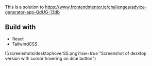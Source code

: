 This is a solution to https://www.frontendmentor.io/challenges/advice-generator-app-QdUG-13db

## Build with
- React
- TailwindCSS

!(/screenshots/desktophoverSS.png?raw=true "Screenshot of desktop version with cursor hovering on dice button")
